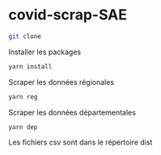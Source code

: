 # covid-scrap-SAE

```bash
git clone 
```
Installer les packages
```bash
yarn install
```

Scraper les données régionales

```bash
yarn reg
```

Scraper les données départementales

```bash
yarn dep
```

Les fichiers csv sont dans le répertoire dist
